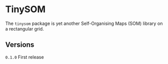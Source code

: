 # TinySOM
The `tinysom` package is yet another Self-Organising Maps (SOM) library on a rectangular grid.

## Versions
`0.1.0` First release
